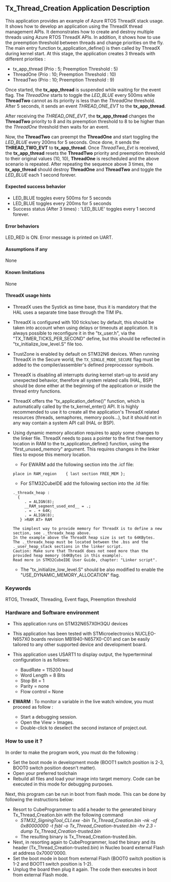 
## <b>Tx_Thread_Creation Application Description</b>

This application provides an example of Azure RTOS ThreadX stack usage. It shows how to develop an application using the ThreadX thread management APIs.
It demonstrates how to create and destroy multiple threads using Azure RTOS ThreadX APIs. In addition, it shows how to use the preemption threshold between threads and change priorities on the fly.
The main entry function tx_application_define() is then called by ThreadX during kernel start. At this stage, the application creates 3 threads with different priorities :

  - tx_app_thread (Prio : 5; Preemption Threshold : 5)
  - ThreadOne (Prio : 10; Preemption Threshold : 10)
  - ThreadTwo (Prio : 10; Preemption Threshold : 9)

Once started, the <b>tx_app_thread</b> is suspended while waiting for the event flag.
The *ThreadOne* starts to toggle the *LED_BLUE* every 500ms while <b>ThreadTwo</b> cannot as its priority is less than the *ThreadOne* threshold.
After 5 seconds, it sends an event *THREAD_ONE_EVT* to the <b>tx_app_thread</b>.

After receiving the *THREAD_ONE_EVT*, the <b>tx_app_thread</b> changes the <b>ThreadTwo</b> priority to 8 and its preemption threshold to 8 to be higher than the *ThreadOne* threshold then waits for an event.

Now, the <b>ThreadTwo</b> can preempt the <b>ThreadOne</b> and start toggling the *LED_BLUE* every 200ms for 5 seconds. Once done, it sends the <b>THREAD_TWO_EVT</b> to <b>tx_app_thread</b>.
Once *ThreadTwo_Evt* is received, the <b>tx_app_thread</b> resets the <b>ThreadTwo</b> priority and preemption threshold to their original values (10, 10), <b>ThreadOne</b> is rescheduled and the above scenario is repeated.
After repeating the sequence above 3 times, the <b>tx_app_thread</b> should destroy <b>ThreadOne</b> and <b>ThreadTwo</b> and toggle the *LED_BLUE* each 1 second forever.

####  <b>Expected success behavior</b>

  - LED_BLUE toggles every 500ms for 5 seconds
  - LED_BLUE toggles every 200ms for 5 seconds
  - Success status (After 3 times) :  'LED_BLUE' toggles every 1 second forever.

#### <b>Error behaviors</b>

LED_RED is ON.
Error message is printed on UART.

#### <b>Assumptions if any</b>
None

#### <b>Known limitations</b>
None

#### <b>ThreadX usage hints</b>

 - ThreadX uses the Systick as time base, thus it is mandatory that the HAL uses a separate time base through the TIM IPs.
 - ThreadX is configured with 100 ticks/sec by default, this should be taken into account when using delays or timeouts at application. It is always possible to reconfigure it in the "tx_user.h", via the "TX_TIMER_TICKS_PER_SECOND" define, but this should be reflected in "tx_initialize_low_level.S" file too.
 - TrustZone is enabled by default on STM32N6 devices. When running ThreadX in the Secure world, the `TX_SINGLE_MODE_SECURE` flag must be added to the compiler/assembler's defined preprocessor symbols.
 - ThreadX is disabling all interrupts during kernel start-up to avoid any unexpected behavior, therefore all system related calls (HAL, BSP) should be done either at the beginning of the application or inside the thread entry functions.
 - ThreadX offers the "tx_application_define()" function, which is automatically called by the tx_kernel_enter() API.
   It is highly recommended to use it to create all the application's ThreadX related resources (threads, semaphores, memory pools...), but it should not in any way contain a system API call (HAL or BSP).
 - Using dynamic memory allocation requires to apply some changes to the linker file.
   ThreadX needs to pass a pointer to the first free memory location in RAM to the tx_application_define() function,
   using the "first_unused_memory" argument.
   This requires changes in the linker files to expose this memory location.
    + For EWARM add the following section into the .icf file:
     ```
	 place in RAM_region    { last section FREE_MEM };
	 ```
    + For STM32CubeIDE add the following section into the .ld file:
	```
    ._threadx_heap :
      {
         . = ALIGN(8);
         __RAM_segment_used_end__ = .;
         . = . + 64K;
         . = ALIGN(8);
       } >RAM AT> RAM
	```

       The simplest way to provide memory for ThreadX is to define a new section, see ._threadx_heap above.
       In the example above the ThreadX heap size is set to 64KBytes.
       The ._threadx_heap must be located between the .bss and the ._user_heap_stack sections in the linker script.
       Caution: Make sure that ThreadX does not need more than the provided heap memory (64KBytes in this example).
       Read more in STM32CubeIDE User Guide, chapter: "Linker script".

    + The "tx_initialize_low_level.S" should be also modified to enable the "USE_DYNAMIC_MEMORY_ALLOCATION" flag.

### <b>Keywords</b>

RTOS, ThreadX, Threading, Event flags, Preemption threshold


### <b>Hardware and Software environment</b>

  - This application runs on STM32N657X0H3QU devices
  - This application has been tested with STMicroelectronics NUCLEO-N657X0 boards revision MB1940-N657X0-C01 and can be easily tailored to any other supported device and development board.
  - This application uses USART1 to display output, the hyperterminal configuration is as follows:
      - BaudRate = 115200 baud
      - Word Length = 8 Bits
      - Stop Bit = 1
      - Parity = none
      - Flow control = None

  - **EWARM** : To monitor a variable in the live watch window, you must proceed as follow :
    - Start a debugging session.
    - Open the View > Images.
    - Double-click to deselect the second instance of project.out.

###  <b>How to use it ?</b>

In order to make the program work, you must do the following :

 - Set the boot mode in development mode (BOOT1 switch position is 2-3, BOOT0 switch position doesn't matter).
 - Open your preferred toolchain
 - Rebuild all files and load your image into target memory. Code can be executed in this mode for debugging purposes.

Next, this program can be run in boot from flash mode. This can be done by following the instructions below:

 - Resort to CubeProgrammer to add a header to the generated binary Tx_Thread_Creation.bin with the following command
   - *STM32_SigningTool_CLI.exe -bin Tx_Thread_Creation.bin -nk -of 0x80000000 -t fsbl -o Tx_Thread_Creation-trusted.bin -hv 2.3 -dump Tx_Thread_Creation-trusted.bin*
   - The resulting binary is Tx_Thread_Creation-trusted.bin.
 - Next, in resorting again to CubeProgrammer, load the binary and its header (Tx_Thread_Creation-trusted.bin) in Nucleo board external Flash at address 0x7000'0000.
 - Set the boot mode in boot from external Flash (BOOT0 switch position is 1-2 and BOOT1 switch position is 1-2).
 - Unplug the board then plug it again. The code then executes in boot from external Flash mode.
